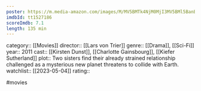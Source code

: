 ```yaml
---
poster: https://m.media-amazon.com/images/M/MV5BMTk4NjM0MjI3MV5BMl5BanBnXkFtZTcwNjcxMDYzNg@@._V1_SX300.jpg
imdbId: tt1527186
scoreImdb: 7.1
length: 135 min
---
```


category:: [[Movies]]
director:: [[Lars von Trier]]
genre:: [[Drama]], [[Sci-Fi]]
year:: 2011
cast:: [[Kirsten Dunst]], [[Charlotte Gainsbourg]], [[Kiefer Sutherland]]
plot:: Two sisters find their already strained relationship challenged as a mysterious new planet threatens to collide with Earth.
watchlist:: [[2023-05-04]]
rating::

#movies 

